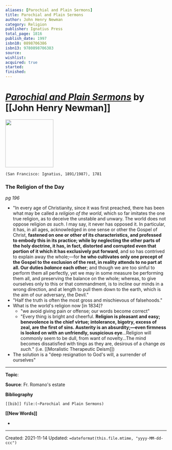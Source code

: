 ```yaml
---
aliases: [Parochial and Plain Sermons]
title: Parochial and Plain Sermons
author: John Henry Newman
category: Religion
publisher: Ignatius Press
total_page: 1816
publish_date: 1997
isbn10: 0898706386
isbn13: 9780898706383
source: 
wishlist: 
acquired: true
started: 
finished: 
---
```

# *[Parochial and Plain Sermons]()* by [[John Henry Newman]]

<img src="http://books.google.com/books/content?id=ZmfP9RzKVQoC&printsec=frontcover&img=1&zoom=1&edge=curl&source=gbs_api" width=150>

`(San Francisco: Ignatius, 1891/1987), 1781`

### The Religion of the Day
*pg 196*
- "In every age of Christianity, since it was first preached, there has been what may be called a *religion of the world*, which so far imitates the one true religion, as to deceive the unstable and unwary. The world does not oppose religion *as such*. I may say, it never has opposed it. In particular, it has, in all ages, acknowledged in one sense or other the Gospel of Christ, **fastened on one or other of its characteristics, and professed to embody this in its practice; while by neglecting the other parts of the holy doctrine, it has, in fact, distorted and corrupted even that portion of it which it has exclusively put forward**, and so has contrived to explain away the whole;—for **he who cultivates only one precept of the Gospel to the exclusion of the rest, in reality attends to no part at all. Our duties *balance* each other**; and though we are too sinful to perform them all perfectly, yet we may in some measure be performing them all, and preserving the balance on the whole; whereas, to give ourselves only to this or that commandment, is to incline our minds in a wrong direction, and at length to pull them down to the earth, which is the aim of our adversary, the Devil."
- "Half the truth is often the most gross and mischievous of falsehoods."
- What is the world's religion now [in 1834]?
	- "we avoid giving pain or offense; our words become correct"
	- "Every thing is bright and cheerful. **Religion is pleasant and easy; benevolence is the chief virtue; intolerance, bigotry, excess of zeal, are the first of sins. Austerity is an absurdity;—even firmness is looked on with an unfriendly, suspicious eye**...Religion will commonly seem to be dull, from want of novelty...The mind becomes dissatisfied with tings as they are, desirous of a change *as such.*" (i.e. [[Moralistic Therapeutic Deism]])
- The solution is a "deep resignation to God's will, a surrender of ourselves"


--- 
**Topic**: 

**Source**: Fr. Romano's estate

**Bibliography**

```query
[[bib]] file:(~Parochial and Plain Sermons)
```
 

**[[New Words]]**

- 

---
Created: 2021-11-14
Updated: `=dateformat(this.file.mtime, "yyyy-MM-dd-ccc")`

